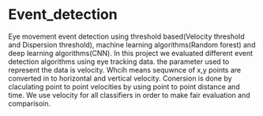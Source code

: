 # Event_detection
Eye movement event detection using threshold based(Velocity threshold and Dispersion threshold), machine learning algorithms(Random forest) and deep learning algorithms(CNN).
In this project we evaluated different event detection algorithms using eye tracking data. 
the parameter used to represent the data is velocity. Whcih means sequwnce of x,y points are converted in to horizontal and vertical velocity. Conersion is done by claculating point to point velocities by using point to point distance and time. 
We use velocity for all classifiers in order to make fair evaluation and comparisoin.
